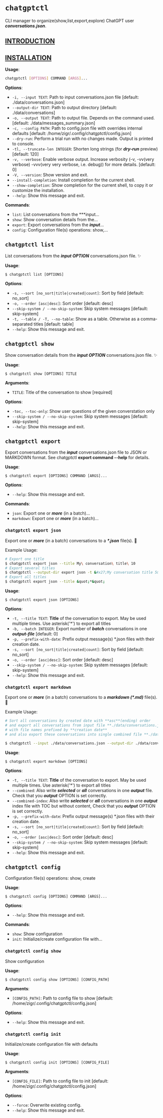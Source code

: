 # `chatgptctl`

CLI manager to organize(show,list,export,explore) ChatGPT user ***conversations.json***.

## [INTRODUCTION](./INTRODUCTION.md)

## [INSTALLATION](./INSTALL.md)

**Usage**:

```bash
chatgptctl [OPTIONS] COMMAND [ARGS]...

```

**Options**:

* `-i, --input TEXT`: Path to input conversations.json file  [default: ./data/conversations.json]
* `--output-dir TEXT`: Path to output directory  [default: ./data/conversations]
* `-o, --output TEXT`: Path to output file. Depends on the command used.  [default: ./data/messages_summary.json]
* `-c, --config PATH`: Path to config.json file with overrides internal defaults  [default: /home/zigr/.config/chatgptctl/config.json]
* `--dry-run`: Perform a trial run with no changes made. Output is printed to console.
* `-tl, --truncate-len INTEGER`: Shorten long strings (for ***dry-run*** preview)  [default: 120]
* `-v, --verbose`: Enable verbose output. Increase verbosity (-v, -vv(very verbose) -vvv(very very verbose, i.e. debug)) for more details.  [default: 0]
* `-V, --version`: Show version and exit.
* `--install-completion`: Install completion for the current shell.
* `--show-completion`: Show completion for the current shell, to copy it or customize the installation.
* `--help`: Show this message and exit.

**Commands**:

* `list`: List conversations from the ***input...
* `show`: Show conversation details from the...
* `export`: Export conversations from the ***input***...
* `config`: Configuration file(s) operations: show,...

## `chatgptctl list`

List conversations from the ***input OPTION*** conversations.json file. ✨

**Usage**:

```console
$ chatgptctl list [OPTIONS]
```

**Options**:

* `-s, --sort [no_sort|title|created|count]`: Sort by field  [default: no_sort]
* `-o, --order [asc|desc]`: Sort order  [default: desc]
* `--skip-system / --no-skip-system`: Skip system messages  [default: skip-system]
* `-t, --table / -T, --no-table`: Show as a table. Otherwise as a comma-separated titles  [default: table]
* `--help`: Show this message and exit.

## `chatgptctl show`

Show conversation details from the ***input OPTION*** conversations.json file. ✨

**Usage**:

```console
$ chatgptctl show [OPTIONS] TITLE
```

**Arguments**:

* `TITLE`: Title of the conversation to show  [required]

**Options**:

* `-toc, --toc-only`: Show user questions of the given converstation only
* `--skip-system / --no-skip-system`: Skip system messages  [default: skip-system]
* `--help`: Show this message and exit.

## `chatgptctl export`

Export conversations from the ***input*** conversations.json file to JSON or MARKDOWN format. See chatgptctl **export command --help** for details.

**Usage**:

```console
$ chatgptctl export [OPTIONS] COMMAND [ARGS]...
```

**Options**:

* `--help`: Show this message and exit.

**Commands**:

* `json`: Export one or ___more___ (in a batch)...
* `markdown`: Export one or ___more___ (in a batch)...

### `chatgptctl export json`

Export one or ___more___ (in a batch) conversations to a ___\*.json___ file(s). 🚀

Example Usage:

```bash
# Export one title
$ chatgptctl export json --title My\ conversation\ title\ 10
# Export several titles
$ chatgptctl --output-dir export json -t &#x27;My conversation title 5&#x27; -t &#x27;My conversation title 2&#x27; -t &#x27;My conversation title 15&#x27;
# Export all titles
$ chatgptctl export json --title &quot;*&quot;
```

**Usage**:

```console
$ chatgptctl export json [OPTIONS]
```

**Options**:

* `-t, --title TEXT`: **Title** of the conversation to export. May be used multiple times. Use asterisk(&#x27;*&#x27;) to export all titles
* `-b, --batch INTEGER`: Export number of ***batch*** conversations in one ***output-file***  [default: 0]
* `-p, --prefix-with-date`: Prefix output message(s) *.json files with their creation date.
* `-s, --sort [no_sort|title|created|count]`: Sort by field  [default: no_sort]
* `-o, --order [asc|desc]`: Sort order  [default: desc]
* `--skip-system / --no-skip-system`: Skip system messages  [default: skip-system]
* `--help`: Show this message and exit.

### `chatgptctl export markdown`

Export one or ___more___ (in a batch) conversations to a ___markdown (\*.md)___ file(s). 🚀

Example Usage:

```bash
# Sort all conversations by created date with **asc**(ending) order
# and export all conversations from input file **./data/conversations.json** into **./data/conversations-md** directory
# with file names prefixed by **creation date**
# and also export these conversations into single combined file **./data/conversations-all.md**

$ chatgptctl --input ./data/conversations.json --output-dir ./data/conversations-md --output ./data/conversations-all.md .data/conversations-md/ -t * --sort created --order asc --combined --prefix-with-date

```

**Usage**:

```console
$ chatgptctl export markdown [OPTIONS]
```

**Options**:

* `-t, --title TEXT`: **Title** of the conversation to export. May be used multiple times. Use asterisk(&#x27;*&#x27;) to export all titles
* `--combined`: Also write ***selected*** or ***all*** conversations in one ***output*** file. Check that you ***output*** OPTION is set correctly.
* `--combined-index`: Also write ***selected*** or ***all*** conversations in one ***output*** index file with TOC but without content, Check that you ***output*** OPTION is set correctly.
* `-p, --prefix-with-date`: Prefix output message(s) *.json files with their creation date.
* `-s, --sort [no_sort|title|created|count]`: Sort by field  [default: no_sort]
* `-o, --order [asc|desc]`: Sort order  [default: desc]
* `--skip-system / --no-skip-system`: Skip system messages  [default: skip-system]
* `--help`: Show this message and exit.

## `chatgptctl config`

Configuration file(s) operations: show, create

**Usage**:

```console
$ chatgptctl config [OPTIONS] COMMAND [ARGS]...
```

**Options**:

* `--help`: Show this message and exit.

**Commands**:

* `show`: Show configuration
* `init`: Initialize/create configuration file with...

### `chatgptctl config show`

Show configuration

**Usage**:

```console
$ chatgptctl config show [OPTIONS] [CONFIG_PATH]
```

**Arguments**:

* `[CONFIG_PATH]`: Path to config file to show  [default: /home/zigr/.config/chatgptctl/config.json]

**Options**:

* `--help`: Show this message and exit.

### `chatgptctl config init`

Initialize/create configuration file with defaults

**Usage**:

```console
$ chatgptctl config init [OPTIONS] [CONFIG_FILE]
```

**Arguments**:

* `[CONFIG_FILE]`: Path to config file to init  [default: /home/zigr/.config/chatgptctl/config.json]

**Options**:

* `--force`: Overwrite existing config.
* `--help`: Show this message and exit.
